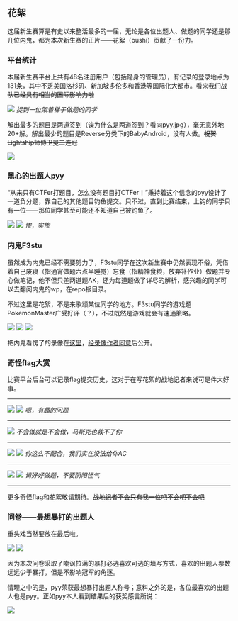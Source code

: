 ## 花絮

这届新生赛算是有史以来整活最多的一届，无论是各位出题人、做题的同学还是那几位内鬼，都为本次新生赛的正片——花絮（bushi）贡献了一份力。

### 平台统计

本届新生赛平台上共有48名注册用户（包括隐身的管理员），有记录的登录地点为131条，其中不乏美国洛杉矶、新加坡多伦多和香港等国际化大都市。~~看来我们战队已经具有相当的国际影响力啦~~

![](images/ctfd-ip.png)
*捉到一位架着梯子做题的同学*

解出最多的题目是两道签到（诶为什么是两道签到？看向pyy.jpg），毫无意外地20+解。解出最少的题目是Reverse分类下的BabyAndroid，没有人做。~~祝贺Lightship师傅卫冕二连冠~~

![](images/ctfd-solves.png)

### 黑心的出题人pyy

“从来只有CTFer打题目，怎么没有题目打CTFer！”秉持着这个信念的pyy设计了一道负分题，靠自己的其他题目钓鱼提交。只不过，直到比赛结束，上钩的同学只有一位——那位同学甚至可能还不知道自己被钓鱼了。

![](images/counterattack-1.png)
![](images/counterattack-2.png)
*惨，实惨*

### 内鬼F3stu

虽然成为内鬼已经不需要努力了，F3stu同学在这次新生赛中仍然表现不俗，凭借着自己废寝（指通宵做题六点半睡觉）忘食（指精神食粮，放弃补作业）做题并专心做笔记，他不但只差两道题AK，还为每道题做了详尽的解析，感兴趣的同学可以去翻阅内鬼的wp，在repo根目录。

不过这里是花絮，不是来歌颂某位同学的地方。F3stu同学的游戏题PokemonMaster广受好评（？），不过既然是游戏就会有速通策略。

![](images/pikachu-1.png)
![](images/pikachu-2.png)
![](images/pikachu-3.png)

把内鬼看愣了的录像在[这里](pokemon_x264.mp4)，[经录像作者同意](images/pikachu-4.png)后公开。

### 奇怪flag大赏

比赛平台后台可以记录flag提交历史，这对于在写花絮的战地记者来说可是件大好事。

---

![](images/flag-1-1.png)
![](images/flag-1-2.png)
*嗯，有趣的问题*

---

![](images/flag-2.png)
*不会做就是不会做，马斯克也救不了你*

---

![](images/flag-3-1.png)
![](images/flag-3-2.png)
*你这么不配合，我们实在没法给你AC*

---

![](images/flag-4-1.png)
![](images/flag-4-2.png)
*请好好做题，不要阴阳怪气*

---

更多奇怪flag和花絮敬请期待。~~战地记者不会只有我一位吧不会吧不会吧~~

### 问卷——最想暴打的出题人

重头戏当然要放在最后啦。

![](images/beatit-1.png)
![](images/beatit-2.png)

因为本次问卷采取了嘲讽拉满的暴打必选喜欢可选的填写方式，喜欢的出题人票数远远少于暴打，但是不影响冠军的角逐。

情理之中的是，pyy荣获最想暴打出题人称号；意料之外的是，各位最喜欢的出题人也是pyy。正如pyy本人看到结果后的获奖感言所说：

![](images/beatit-3.png)


